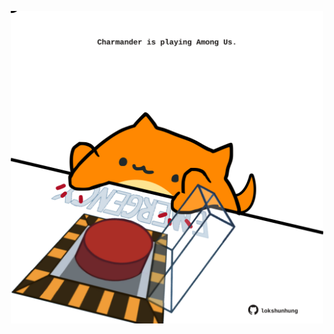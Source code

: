 <!-- built at 25/04/2025, 04:00:37 UTC -->
<p align="center">
  <img width="500" height="500" src="./ReadmeImage.svg">
</p>
